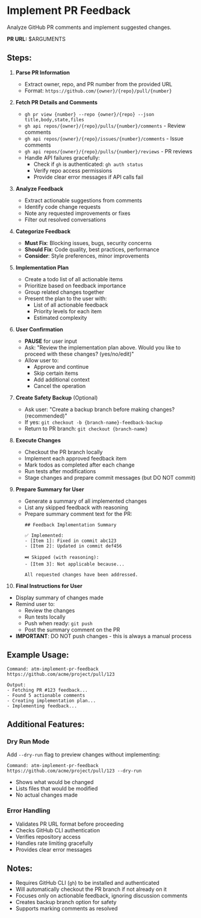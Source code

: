 # Implement PR Feedback

Analyze GitHub PR comments and implement suggested changes.

**PR URL:** $ARGUMENTS

## Steps:

1. **Parse PR Information**
   - Extract owner, repo, and PR number from the provided URL
   - Format: `https://github.com/{owner}/{repo}/pull/{number}`

2. **Fetch PR Details and Comments**
   - `gh pr view {number} --repo {owner}/{repo} --json title,body,state,files`
   - `gh api repos/{owner}/{repo}/pulls/{number}/comments` - Review comments
   - `gh api repos/{owner}/{repo}/issues/{number}/comments` - Issue comments
   - `gh api repos/{owner}/{repo}/pulls/{number}/reviews` - PR reviews
   - Handle API failures gracefully:
     - Check if `gh` is authenticated: `gh auth status`
     - Verify repo access permissions
     - Provide clear error messages if API calls fail

3. **Analyze Feedback**
   - Extract actionable suggestions from comments
   - Identify code change requests
   - Note any requested improvements or fixes
   - Filter out resolved conversations

4. **Categorize Feedback**
   - **Must Fix**: Blocking issues, bugs, security concerns
   - **Should Fix**: Code quality, best practices, performance
   - **Consider**: Style preferences, minor improvements

5. **Implementation Plan**
   - Create a todo list of all actionable items
   - Prioritize based on feedback importance
   - Group related changes together
   - Present the plan to the user with:
     - List of all actionable feedback
     - Priority levels for each item
     - Estimated complexity
   
6. **User Confirmation**
   - **PAUSE** for user input
   - Ask: "Review the implementation plan above. Would you like to proceed with these changes? (yes/no/edit)"
   - Allow user to:
     - Approve and continue
     - Skip certain items
     - Add additional context
     - Cancel the operation

7. **Create Safety Backup** (Optional)
   - Ask user: "Create a backup branch before making changes? (recommended)"
   - If yes: `git checkout -b {branch-name}-feedback-backup`
   - Return to PR branch: `git checkout {branch-name}`

8. **Execute Changes**
   - Checkout the PR branch locally
   - Implement each approved feedback item
   - Mark todos as completed after each change
   - Run tests after modifications
   - Stage changes and prepare commit messages (but DO NOT commit)

9. **Prepare Summary for User**
   - Generate a summary of all implemented changes
   - List any skipped feedback with reasoning
   - Prepare summary comment text for the PR:
     ```
     ## Feedback Implementation Summary
     
     ✅ Implemented:
     - [Item 1]: Fixed in commit abc123
     - [Item 2]: Updated in commit def456
     
     ⏭️ Skipped (with reasoning):
     - [Item 3]: Not applicable because...
     
     All requested changes have been addressed.
     ```

10. **Final Instructions for User**
   - Display summary of changes made
   - Remind user to:
     - Review the changes
     - Run tests locally
     - Push when ready: `git push`
     - Post the summary comment on the PR
   - **IMPORTANT**: DO NOT push changes - this is always a manual process

## Example Usage:
```
Command: atm-implement-pr-feedback https://github.com/acme/project/pull/123

Output:
- Fetching PR #123 feedback...
- Found 5 actionable comments
- Creating implementation plan...
- Implementing feedback...
```

## Additional Features:

### Dry Run Mode
Add `--dry-run` flag to preview changes without implementing:
```
Command: atm-implement-pr-feedback https://github.com/acme/project/pull/123 --dry-run
```
- Shows what would be changed
- Lists files that would be modified
- No actual changes made

### Error Handling
- Validates PR URL format before proceeding
- Checks GitHub CLI authentication
- Verifies repository access
- Handles rate limiting gracefully
- Provides clear error messages

## Notes:
- Requires GitHub CLI (`gh`) to be installed and authenticated
- Will automatically checkout the PR branch if not already on it
- Focuses only on actionable feedback, ignoring discussion comments
- Creates backup branch option for safety
- Supports marking comments as resolved